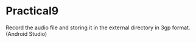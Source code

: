 # Practical9
Record the audio file and storing it in the external directory in 3gp format.(Android Studio)
